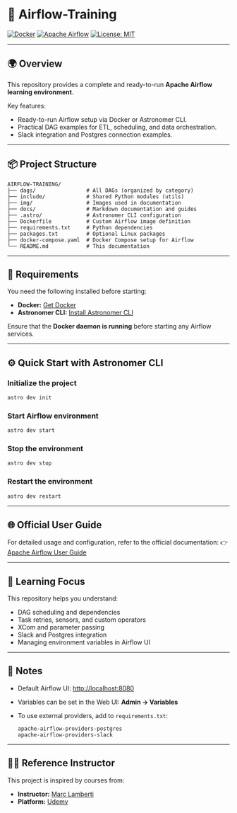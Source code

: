 # 🚀 Airflow-Training

[![Docker](https://img.shields.io/badge/run%20with-Docker-blue?logo=docker)](https://www.docker.com/get-started/) [![Apache Airflow](https://img.shields.io/badge/Apache%20Airflow-2.x-orange?logo=apacheairflow)](https://airflow.apache.org/) [![License: MIT](https://img.shields.io/badge/License-MIT-green)](./LICENSE)

---

## 🌍 Overview

This repository provides a complete and ready-to-run **Apache Airflow learning environment**.

Key features:

* Ready-to-run Airflow setup via Docker or Astronomer CLI.
* Practical DAG examples for ETL, scheduling, and data orchestration.
* Slack integration and Postgres connection examples.

---

## 📦 Project Structure

```
AIRFLOW-TRAINING/
├── dags/                # All DAGs (organized by category)
├── include/             # Shared Python modules (utils)
├── img/                 # Images used in documentation
├── docs/                # Markdown documentation and guides
├── .astro/              # Astronomer CLI configuration
├── Dockerfile           # Custom Airflow image definition
├── requirements.txt     # Python dependencies
├── packages.txt         # Optional Linux packages
├── docker-compose.yaml  # Docker Compose setup for Airflow
└── README.md            # This documentation
```

---

## 🧩 Requirements

You need the following installed before starting:

* **Docker:** [Get Docker](https://www.docker.com/get-started/)
* **Astronomer CLI:** [Install Astronomer CLI](https://www.astronomer.io/docs/astro/cli/install-cli)

Ensure that the **Docker daemon is running** before starting any Airflow services.

---

## ⚙️ Quick Start with Astronomer CLI

### Initialize the project

```bash
astro dev init
```

### Start Airflow environment

```bash
astro dev start
```

### Stop the environment

```bash
astro dev stop
```

### Restart the environment

```bash
astro dev restart
```

---

## 🌐 Official User Guide

For detailed usage and configuration, refer to the official documentation:
👉 [Apache Airflow User Guide](https://airflow.apache.org/docs/apache-airflow/stable/index.html)

---

## 🧠 Learning Focus

This repository helps you understand:

* DAG scheduling and dependencies
* Task retries, sensors, and custom operators
* XCom and parameter passing
* Slack and Postgres integration
* Managing environment variables in Airflow UI

---

## 📘 Notes

* Default Airflow UI: [http://localhost:8080](http://localhost:8080)
* Variables can be set in the Web UI: **Admin → Variables**
* To use external providers, add to `requirements.txt`:

  ```
  apache-airflow-providers-postgres
  apache-airflow-providers-slack
  ```

---

## 🧑‍🏫 Reference Instructor

This project is inspired by courses from:

* **Instructor:** [Marc Lamberti](https://www.udemy.com/user/lockgfg/)
* **Platform:** [Udemy](https://www.udemy.com/)
